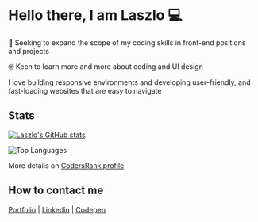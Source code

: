 # Hello there, I am Laszlo 💻

🔎 Seeking to expand the scope of my coding skills in front-end positions and projects

🤓 Keen to learn more and more about coding and UI design

I love building responsive environments and developing user-friendly, and fast-loading websites that are easy to navigate 

## Stats

[![Laszlo's GitHub stats](https://github-readme-stats.vercel.app/api?username=lac0220&theme=algolia&show_icons=true)](https://github.com/lac0220/github-readme-stats)

![Top Languages](https://github-readme-stats.vercel.app/api/top-langs/?username=lac0220&layout=compact)

More details on [CodersRank profile](https://profile.codersrank.io/user/lac0220/)

## How to contact me

[Portfolio](https://lac0220.github.io/) | [Linkedin](https://www.linkedin.com/in/nemeth0220) | [Codepen](https://codepen.io/lac0220/) 



